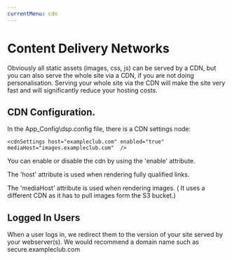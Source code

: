 ```yaml
---
currentMenu: cdn
---
```

Content Delivery Networks
============

Obviously all static assets (images, css, js) can be served by a CDN, but you can also serve the whole site via a CDN, if you are not doing personalisation. 
Serving your whole site via the CDN will make the site very fast and will significantly reduce your hosting costs.

CDN Configuration.
------------

In the App_Config\dsp.config file, there is a CDN settings node:

`<cdnSettings host="exampleclub.com" enabled="true" mediaHost="images.exampleclub.com"  />`

You can enable or disable the cdn by using the 'enable' attribute.

The 'host' attribute is used when rendering fully qualified links.

The 'mediaHost' attribute is used when rendering images. ( It uses a different CDN as it has to pull images form the S3 bucket.)

Logged In Users
------------

When a user logs in, we redirect them to the version of your site served by your webserver(s). We would recommend a domain name such as secure.exampleclub.com